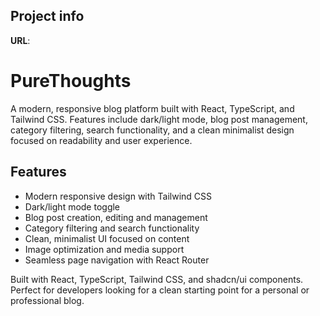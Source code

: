 ## Project info

**URL**: 

# PureThoughts

A modern, responsive blog platform built with React, TypeScript, and Tailwind CSS. Features include dark/light mode, blog post management, category filtering, search functionality, and a clean minimalist design focused on readability and user experience.

## Features

- Modern responsive design with Tailwind CSS
- Dark/light mode toggle
- Blog post creation, editing and management
- Category filtering and search functionality
- Clean, minimalist UI focused on content
- Image optimization and media support
- Seamless page navigation with React Router

Built with React, TypeScript, Tailwind CSS, and shadcn/ui components. Perfect for developers looking for a clean starting point for a personal or professional blog.
